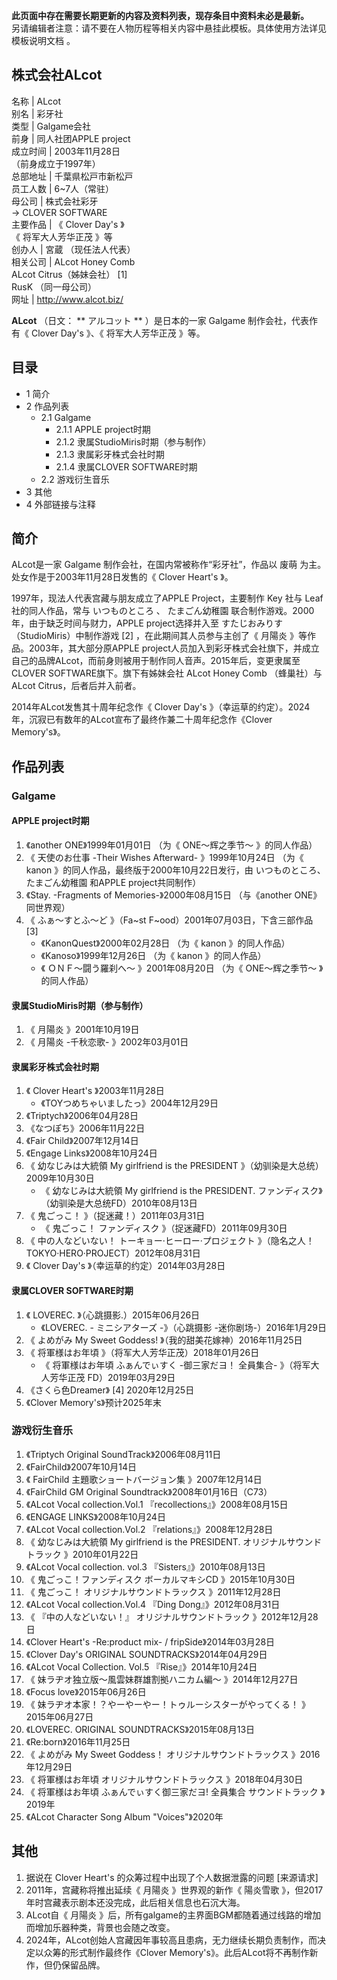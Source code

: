 **此页面中存在需要长期更新的内容及资料列表，现存条目中资料未必是最新。**  
另请编辑者注意：请不要在人物历程等相关内容中悬挂此模板。具体使用方法详见  模板说明文档  。

株式会社ALcot  
---  
名称  |  ALcot   
别名  |  彩牙社   
类型  |  Galgame会社   
前身  |  同人社团APPLE project   
成立时间  |  2003年11月28日   
（前身成立于1997年）  
总部地址  |  千葉県松戸市新松戸   
员工人数  |  6~7人（常驻）   
母公司  |  株式会社彩牙   
→  CLOVER SOFTWARE  
主要作品  |  《  Clover Day's  》   
《  将军大人芳华正茂  》等  
创办人  |  宮蔵  （现任法人代表）   
相关公司  |  ALcot Honey Comb    
ALcot Citrus（姊妹会社）  [1]  
RusK  （同一母公司）  
网址  |  http://www.alcot.biz/   
  
**ALcot** （日文： ** アルコット  ** ）是日本的一家  Galgame  制作会社，代表作有《  Clover Day's  》、《
将军大人芳华正茂  》等。

##  目录

  * 1  简介 
  * 2  作品列表 
    * 2.1  Galgame 
      * 2.1.1  APPLE project时期 
      * 2.1.2  隶属StudioMiris时期（参与制作） 
      * 2.1.3  隶属彩牙株式会社时期 
      * 2.1.4  隶属CLOVER SOFTWARE时期 
    * 2.2  游戏衍生音乐 
  * 3  其他 
  * 4  外部链接与注释 

##  简介

ALcot是一家  Galgame  制作会社，在国内常被称作“彩牙社”，作品以  废萌  为主。处女作是于2003年11月28日发售的《  Clover
Heart's  》。

1997年，现法人代表宫藏与朋友成立了APPLE Project，主要制作  Key  社与  Leaf  社的同人作品，常与  いつものところ  、
たまごん幼稚園  联合制作游戏。2000年，由于缺乏时间与财力，APPLE project选择并入至  すたじおみりす
（StudioMiris）中制作游戏  [2]  ，在此期间其人员参与主创了《  月陽炎  》等作品。2003年，其大部分原APPLE
project人员加入到彩牙株式会社旗下，并成立自己的品牌ALcot，而前身则被用于制作同人音声。2015年后，变更隶属至CLOVER
SOFTWARE旗下。旗下有姊妹会社  ALcot Honey Comb  （蜂巢社）与ALcot Citrus，后者后并入前者。

2014年ALcot发售其十周年纪念作《  Clover Day's
》（幸运草的约定）。2024年，沉寂已有数年的ALcot宣布了最终作兼二十周年纪念作《Clover Memory's》。

##  作品列表

###  Galgame

####  APPLE project时期

  1. 《another ONE》1999年01月01日  （为《  ONE～辉之季节～  》的同人作品） 
  2. 《  天使のお仕事 -Their Wishes Afterward-  》1999年10月24日  （为《  kanon  》的同人作品，最终版于2000年10月22日发行，由  いつものところ、たまごん幼稚園  和APPLE project共同制作） 
  3. 《Stay. -Fragments of Memories-》2000年08月15日  （与《another ONE》同世界观） 
  4. 《  ふぁ～すとふ～ど  》（Fa~st F~ood）2001年07月03日，下含三部作品  [3] 
     * 《KanonQuest》2000年02月28日  （为《  kanon  》的同人作品） 
     * 《Kanoso》1999年12月26日  （为《  kanon  》的同人作品） 
     * 《  ＯＮＦ～闘う羅刹へ～  》2001年08月20日  （为《  ONE～辉之季节～  》的同人作品） 

####  隶属StudioMiris时期（参与制作）

  1. 《  月陽炎  》2001年10月19日 
  2. 《  月陽炎 -千秋恋歌-  》2002年03月01日 

####  隶属彩牙株式会社时期

  1. 《  Clover Heart's  》2003年11月28日 
     * 《TOYつめちゃいましたっ》2004年12月29日 
  2. 《Triptych》2006年04月28日 
  3. 《なつぽち》2006年11月22日 
  4. 《Fair Child》2007年12月14日 
  5. 《Engage Links》2008年10月24日 
  6. 《  幼なじみは大統領  My girlfriend is the PRESIDENT  》（幼驯染是大总统）2009年10月30日 
     * 《  幼なじみは大統領  My girlfriend is the PRESIDENT. ファンディスク》（幼驯染是大总统FD）2010年08月13日 
  7. 《  鬼ごっこ！  》（捉迷藏！）2011年03月31日 
     * 《  鬼ごっこ！ ファンディスク  》（捉迷藏FD）2011年09月30日 
  8. 《  中の人などいない！ トーキョー·ヒーロー·プロジェクト  》（隐名之人！TOKYO·HERO·PROJECT）2012年08月31日 
  9. 《  Clover Day's  》（幸运草的约定）2014年03月28日 

####  隶属CLOVER SOFTWARE时期

  1. 《  LOVEREC.  》（心跳摄影.）2015年06月26日 
     * 《LOVEREC. -  ミニシアターズ  -》（心跳摄影 -迷你剧场-）2016年1月29日 
  2. 《  よめがみ My Sweet Goddess!  》（我的甜美花嫁神）2016年11月25日 
  3. 《  将軍様はお年頃  》（将军大人芳华正茂）2018年01月26日 
     * 《  将軍様はお年頃 ふぁんでぃすく -御三家だヨ！ 全員集合-  》（将军大人芳华正茂 FD）2019年03月29日 
  4. 《さくら色Dreamer》  [4]  2020年12月25日 
  5. 《Clover Memory's》预计2025年末 

###  游戏衍生音乐

  1. 《Triptych Original SoundTrack》2006年08月11日 
  2. 《FairChild》2007年10月14日 
  3. 《  FairChild 主題歌ショートバージョン集  》2007年12月14日 
  4. 《FairChild GM Original Soundtrack》2008年01月16日（C73） 
  5. 《ALcot Vocal collection.Vol.1 『recollections』》2008年08月15日 
  6. 《ENGAGE LINKS》2008年10月24日 
  7. 《ALcot Vocal collection.Vol.2 『relations』》2008年12月28日 
  8. 《  幼なじみは大統領 My girlfriend is the PRESIDENT. オリジナルサウンドトラック  》2010年01月22日 
  9. 《ALcot Vocal collection. vol.3 『Sisters』》2010年08月13日 
  10. 《  鬼ごっこ！ファンディスク ボーカルマキシCD  》2015年10月30日 
  11. 《  鬼ごっこ！ オリジナルサウンドトラックス  》2011年12月28日 
  12. 《ALcot Vocal collection.Vol.4 『Ding Dong』》2012年08月31日 
  13. 《  『中の人などいない！』 オリジナルサウンドトラック  》2012年12月28日 
  14. 《Clover Heart's -Re:product mix- / fripSide》2014年03月28日 
  15. 《Clover Day's ORIGINAL SOUNDTRACKS》2014年04月29日 
  16. 《ALcot Vocal Collection. Vol.5 『Rise』》2014年10月24日 
  17. 《  妹ラヂオ独立版～風雲妹群雄割拠ハニカム編～  》2014年12月27日 
  18. 《Focus love》2015年06月26日 
  19. 《  妹ラヂオ本家！？やーやーやー！トゥルーシスターがやってくる！  》2015年06月27日 
  20. 《LOVEREC. ORIGINAL SOUNDTRACKS》2015年08月13日 
  21. 《Re:born》2016年11月25日 
  22. 《  よめがみ My Sweet Goddess！ オリジナルサウンドトラックス  》2016年12月29日 
  23. 《  将軍様はお年頃 オリジナルサウンドトラックス  》2018年04月30日 
  24. 《  将軍様はお年頃 ふぁんでぃすく御三家だヨ! 全員集合 サウンドトラック  》2019年 
  25. 《ALcot Character Song Album "Voices"》2020年 

##  其他

  1. 据说在  Clover Heart's  的众筹过程中出现了个人数据泄露的问题  [来源请求] 
  2. 2011年，宫藏称将推出延续《  月陽炎  》世界观的新作《  陽炎雪歌  》，但2017年时宫藏表示剧本还没完成，此后相关信息也石沉大海。 
  3. ALcot自《  月陽炎  》后，所有galgame的主界面BGM都随着通过线路的增加而增加乐器种类，背景也会随之改变。 
  4. 2024年，ALcot创始人宫藏因年事较高且患病，无力继续长期负责制作，而决定以众筹的形式制作最终作《Clover Memory's》。此后ALcot将不再制作新作，但仍保留品牌。 